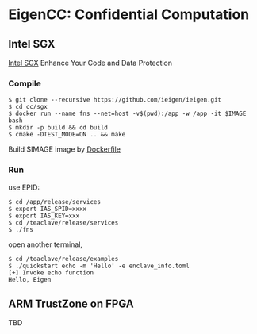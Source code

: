 # EigenCC: Confidential Computation

## Intel SGX

[Intel SGX](https://software.intel.com/content/www/us/en/develop/topics/software-guard-extensions.html) Enhance Your Code and Data Protection

### Compile

```
$ git clone --recursive https://github.com/ieigen/ieigen.git
$ cd cc/sgx 
$ docker run --name fns --net=host -v$(pwd):/app -w /app -it $IMAGE bash
$ mkdir -p build && cd build
$ cmake -DTEST_MODE=ON .. && make
```

Build $IMAGE image by [Dockerfile](./sgx/dcap/Dockerfile)

### Run

use EPID:
```
$ cd /app/release/services
$ export IAS_SPID=xxxx
$ export IAS_KEY=xxx
$ cd /teaclave/release/services
$ ./fns
```
open another terminal,
```
$ cd /teaclave/release/examples
$ ./quickstart echo -m 'Hello' -e enclave_info.toml
[+] Invoke echo function
Hello, Eigen
```

## ARM TrustZone on FPGA 
TBD
